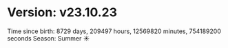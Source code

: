 # Version: v23.10.23
Time since birth: 8729 days, 209497 hours, 12569820 minutes, 754189200 seconds
Season: Summer ☀️
